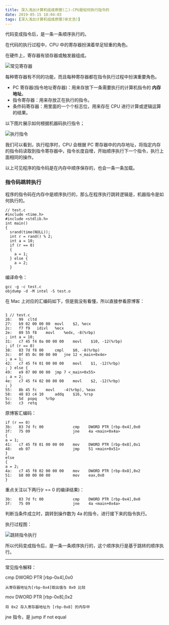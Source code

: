 ```yaml
---
title: 深入浅出计算机组成原理(二)-CPU是如何执行指令的
date: 2019-05-15 18:04:03
tags: [深入浅出计算机组成原理(徐文浩)]
---
```



代码变成指令后，是一条一条顺序执行的。

在代码的执行过程中，CPU 中的寄存器扮演着举足轻重的角色。

在硬件上，寄存器有锁存器或触发器组成。

![常见寄存器](https://static001.geekbang.org/resource/image/cd/6f/cdba5c17a04f0dd5ef05b70368b9a96f.jpg)


每种寄存器有不同的功能，而且每种寄存器都在指令执行过程中扮演重要角色。

<!-- more -->

* PC 寄存器(指令地址寄存器)：用来存放下一条需要执行的计算机指令的 **内存地址**。
* 指令寄存器：用来存放正在执行的指令。
* 条件码寄存器：用里面的一个个标志位，用来存在 CPU 进行计算或逻辑运算的结果。

以下图片展示如何根据机器码执行指令；

![执行指令](https://static001.geekbang.org/resource/image/ad/8a/ad91b005e97959d571bbd2a0fa30b48a.jpeg)

我们可以看到，执行程序时，CPU 会根据 PC 寄存器中的内存地址，将指定内存的指令码读取到指令寄存器中，指令长度自增，开始顺序执行下一个指令，执行上面相同的操作。

以上可见程序的指令码是在内存中顺序保存的，也会一条一条加载。


### 指令码跳转执行


程序的指令码在内存中是顺序执行的，那么在程序执行跳转逻辑是，机器指令是如何执行的。

```
// test.c
#include <time.h>
#include <stdlib.h>
int main()
{
  srand(time(NULL));
  int r = rand() % 2;
  int a = 10;
  if (r == 0)
  {
    a = 1;
  } else {
    a = 2;
  } 

```
编译命令：
```
gcc -g -c test.c
objdump -d -M intel -S test.o 
```

在 Mac 上对应的汇编码如下，但是我没有看懂，所以直接参看原博客：


```

1 // test.c
26:   99  cltd
27:   b9 02 00 00 00  movl    $2, %ecx
2c:   f7 f9   idivl   %ecx
2e:   89 55 f8    movl    %edx, -8(%rbp)
; int a = 10;
31:   c7 45 f4 0a 00 00 00    movl    $10, -12(%rbp)
; if (r == 0)
38:   83 7d f8 00     cmpl    $0, -8(%rbp)
3c:   0f 85 0c 00 00 00   jne 12 <_main+0x4e>
; a = 1;
42:   c7 45 f4 01 00 00 00    movl    $1, -12(%rbp)
; } else {
49:   e9 07 00 00 00  jmp 7 <_main+0x55>
; a = 2;
4e:   c7 45 f4 02 00 00 00    movl    $2, -12(%rbp)
; }
55:   8b 45 fc    movl    -4(%rbp), %eax
58:   48 83 c4 10     addq    $16, %rsp
5c:   5d  popq    %rbp
5d:   c3  retq
```

 原博客汇编码：

```
if (r == 0)
3b:   83 7d fc 00             cmp    DWORD PTR [rbp-0x4],0x0
3f:   75 09                   jne    4a <main+0x4a>
{
a = 1;
41:   c7 45 f8 01 00 00 00    mov    DWORD PTR [rbp-0x8],0x1
48:   eb 07                   jmp    51 <main+0x51>
}
else
{
a = 2;
4a:   c7 45 f8 02 00 00 00    mov    DWORD PTR [rbp-0x8],0x2
51:   b8 00 00 00 00          mov    eax,0x0
} 
```

重点关注以下两行(r == 0 的编译结果)：


```
3b:   83 7d fc 00             cmp    DWORD PTR [rbp-0x4],0x0
3f:   75 09                   jne    4a <main+0x4a>
```
判断当条件成立时，跳转到操作数为 4a 的指令，进行接下来的指令执行。

执行过程图：

![跳转指令执行](https://static001.geekbang.org/resource/image/b4/fa/b439cebb2d85496ad6eef2f61071aefa.jpeg)


所以代码变成指令后，是一条一条顺序执行的，这个顺序执行是基于跳转的顺序执行。


--- 
常见指令解释：


cmp DWORD PTR [rbp-0x4],0x0

    从寄存器地址为[rbp-0x4]取出值与 0x0 比较

mov DWORD PTR [rbp-0x8],0x2

    将 0x2 存入寄存器地址为 [rbp-0x8] 的内存中


jne 指令，是 jump if not equal 